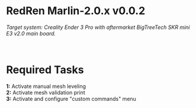 # RedRen Marlin-2.0.x v0.0.2
<i>Target system: Creality Ender 3 Pro with aftermarket BigTreeTech SKR mini E3 v2.0 main board.</i>
<br>
<br>
<br>
# Required Tasks
<b>1:</b> Activate manual mesh leveling
<br>
<b>2:</b> Activate mesh validation print
<br>
<b>3:</b> Activate and configure "custom commands" menu
